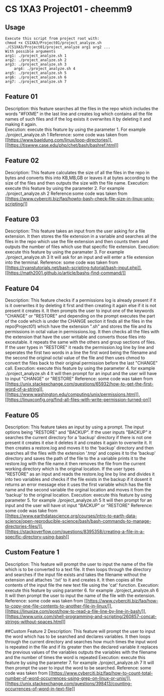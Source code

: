# CS 1XA3 Project01 - cheemm9
## Usage
	Execute this script from project root with:
	chmod +x CS1XA3/Project01/project_analyze.sh
	./CS1XA3/Project01/project_analyze arg1 arg2 ...
	With possible arguments
	arg1: ./project_analyze.sh 1
	arg2: ./project_analyze.sh 2
	arg3: ./project_analyze.sh 3
        arg4: ./project_analyze.sh 4
	arg5: ./project_analyze.sh 5
	arg6: ./project_analyze.sh 6
	arg7: ./project_analyze.sh 7
## Feature 01
Description: this feature searches all the files in the repo which
	     includes the words "#FIXME" in the last line and creates
	     log which contains all the file names of such files and 
	     if the log exists it overwrites it by deleting it and making
	     it again.  
Execution: execute this feature by using the parameter 1. For example ./project_analyze.sh 1
Reference: some code was taken from [[https://www.baeldung.com/linux/loop-directories]],
	   [[https://tiswww.case.edu/php/chet/bash/bashref.html]]
## Feature 02
Description: This feature calculates the size of all the files in the repo in bytes
	     and converts this into KB,MB,GB or leaves it at bytes according to the 
	     size of the files and then outputs the size with the file name.
Execution: execute this feature by using the parameter 2. For example ./project_analyze.sh 2
Reference:some code was taken from [[https://www.cyberciti.biz/faq/howto-bash-check-file-size-in-linux-unix-scripting/]]
## Feature 03
Description: This feature takes an input from the user asking for a file extension.
             It then stores the file extension in a variable and searches all the
	     files in the repo which use the file extension and then counts them
	     and outputs the number of files which use that specific file extension.
Execution: execute this feature by using the paramater 3. For example ./project_analyze.sh 3
	   It will ask for an input and will enter a file extension into the terminal.
Reference: some code was taken from [[https://ryanstutorials.net/bash-scripting-tutorial/bash-input.php]],
	   [[https://math2001.github.io/article/bashs-find-command/]]
## Feature 04
Description: This feature checks if a permissions log is already present if it is it overwrites it by deleting
	     it first and then creating it again else if it is not present it creates it. It then prompts the user to
	     input one of the keywords "CHANGE" or "RESTORE" and depending on the prompt executes the part of the code 
	    which is under the CHANGE section it finds all the files in the repo(Project01) which have the extension
	    ".sh" and stores the file and its permissions in octal value in permissions.log. It then checks all the files
	    with the extension that have the user writable and converts those files into exceutable. it repeats the same 
	    with the others and group sections of files. If the user types in "RESTORE" it reads the permission.log line by line
	   and seperates the first two words in a line the first word being the filename and the second the original octal value
	   of the file and then uses chmod to convert the files back to their original permission before the last "CHANGE" call.
Execution: execute this feature by using the parameter 4. for example ./project_analyze.sh 4
	   It will then prompt for an input and the user will have to input "CHANGE" or "RESTORE"
Reference: some code was taken from [[https://unix.stackexchange.com/questions/65932/how-to-get-the-first-word-of-a-string]],
	   [[https://www.washington.edu/computing/unix/permissions.html]],[[https://linuxconfig.org/find-all-files-with-write-permission-turned-on]]    
## Feature 05
Description: This feature takes an input by using a prompt. The input options being "RESTORE" and "BACKUP".
	     If the user inputs "BACKUP" it searches the current directory for a 'backup' directory if there
	     is not one present it creates it else it deletes it and creates it again to overwrite it. It then
	     creates a restore.log and moves it to the 'backup' directory and then searches all the files with the 
	    extension '.tmp' and copies it to the 'backup' directory and saves the path of the file to the a variable 
	    prints it to the restore.log with the file name.it then removes the file from the current working directory 
	    which is the original location. If the user types "RESTORE" as an input and reads the restore.log line by line
	    and divides it into two variables and checks if the file exists in the backup if it dosent it returns an error message
	    else it uses the first variable which has the file name and the second variable the orginal location and moves it from
	   the 'backup' to the original location.
Execution: execute this feature by using parameter 5. for example ./project_analyze.sh 5
	    It will then prompt for an input and the user will have ot input "BACKUP" or "RESTORE"
Reference: some code was take from
	[[https://www.earthdatascience.org/courses/intro-to-earth-data-science/open-reproducible-science/bash/bash-commands-to-manage-directories-files/]],
	[[https://stackoverflow.com/questions/8395358/creating-a-file-in-a-specific-directory-using-bash]]
## Custom Feature 1
Description: This feature will prompt the user to input the name of the file which is to be converted to a text file.
	     It then loops through the directory and searches if the input file exists and takes the filename without 
	     the extension and attaches '.txt' to it and creates it. It then copies all the contents of the input file 
	     the new text file using the 'cat' function.
Execution: execute this feature by using paramter 6. for example ./project_analyze.sh 6
	    It will then prompt the user to input the name of the file with the extension.
Reference: some code was taken from [[https://www.cyberciti.biz/faq/how-to-copy-one-file-contents-to-another-file-in-linux/]],
	   [[https://linuxize.com/post/how-to-read-a-file-line-by-line-in-bash/]],
	   [[https://www.unix.com/shell-programming-and-scripting/260857-concat-strings-without-spaces.html]]

##Custom Feature 2
Description: This feature will prompt the user to input the word which has to be searched and declares variables.
	     It then loops through the current directory and searches how much times the input word is repeated in
	     the file and if its greater then the declared variable it replaces the previous values of the variables 
	    outputs the variables with the filename and the number of times the word is repeated 
Execution: execute this feature by using the parameter 7. for example ./project_analyze.sh 7
	   It will then prompt the user to input the word to be searched.
Reference: some code was taken from [[https://www.cyberciti.biz/faq/how-to-count-total-number-of-word-occurrences-using-grep-on-linux-or-unix/]],
	   [[https://unix.stackexchange.com/questions/398413/counting-occurrences-of-word-in-text-file]]
